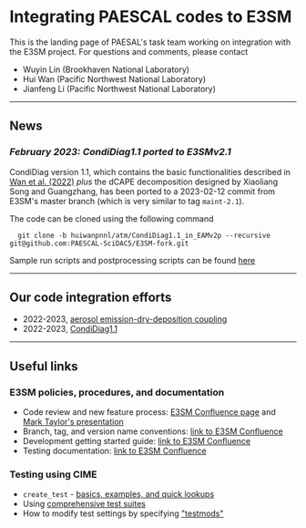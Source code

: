# Integrating PAESCAL codes to E3SM

This is the landing page of PAESAL's task team working on integration with the E3SM project. For questions and comments, please contact

- Wuyin Lin (Brookhaven National Laboratory)
- Hui Wan (Pacific Northwest National Laboratory)
- Jianfeng Li (Pacific Northwest National Laboratory)

---

## News

### *February 2023: CondiDiag1.1 ported to E3SMv2.1*

  CondiDiag version 1.1, which contains the basic functionalities described in [Wan et al. (2022)](https://gmd.copernicus.org/articles/15/3205/2022/) *plus* the dCAPE decomposition designed by Xiaoliang Song and Guangzhang, has been ported to a 2023-02-12 commit from E3SM's master branch (which is very similar to tag `maint-2.1`).

The code can be cloned using the following command
```
  git clone -b huiwanpnnl/atm/CondiDiag1.1_in_EAMv2p --recursive git@github.com:PAESCAL-SciDAC5/E3SM-fork.git
``` 

Sample run scripts and postprocessing scripts can be found [here](2022-2023_CondiDiag/2023_v2p/scripts/)

---
## Our code integration efforts

- 2022-2023, [aerosol emission-dry-deposition coupling](2022-2023_aero_emis_drydep_coupling/aero_emis_drydep_coupling_notes.md)
- 2022-2023, [CondiDiag1.1](2022-2023_CondiDiag/)


---
## Useful links

### E3SM policies, procedures, and documentation

- Code review and new feature process: [E3SM Confluence page](https://acme-climate.atlassian.net/wiki/spaces/DOC/pages/3438608385/E3SM+Code+Review+and+New+Feature+Process) and [Mark Taylor's presentation](https://www.youtube.com/watch?v=08iD2wGuVDg)
- Branch, tag, and version name conventions: [link to E3SM Confluence](https://acme-climate.atlassian.net/wiki/spaces/DOC/pages/2523172/Branch+Tag+and+Version+name+conventions)
- Development getting started guide: [link to E3SM Confluence](https://acme-climate.atlassian.net/wiki/spaces/DOC/pages/1868455/Development+Getting+Started+Guide)
- Testing documentation: [link to E3SM Confluence](https://acme-climate.atlassian.net/wiki/spaces/DOC/pages/17006925/Testing)

### Testing using CIME

- `create_test` - [basics, examples, and quick lookups](info/doc_create_test.md)
- Using [comprehensive test suites](info/doc_e3sm_test_suites.md)
- How to modify test settings by specifying ["testmods"](info/doc_testmods.md) 

